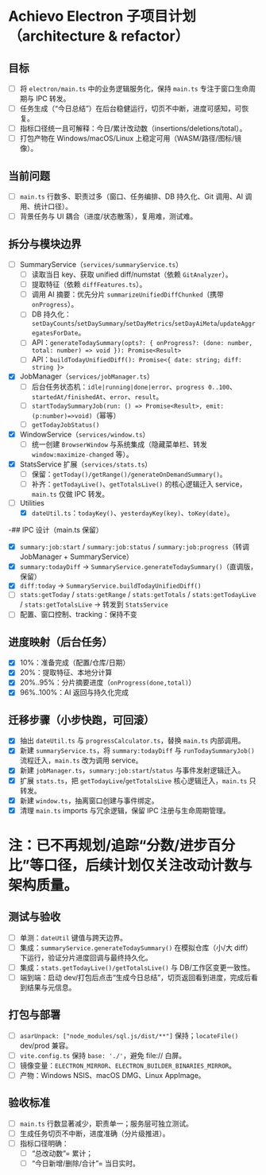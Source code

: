 # Achievo Electron 子项目计划（architecture & refactor）

## 目标
- [ ] 将 `electron/main.ts` 中的业务逻辑服务化，保持 `main.ts` 专注于窗口生命周期与 IPC 转发。
- [ ] 任务生成（“今日总结”）在后台稳健运行，切页不中断，进度可感知，可恢复。
- [ ] 指标口径统一且可解释：今日/累计改动数（insertions/deletions/total）。
- [ ] 打包产物在 Windows/macOS/Linux 上稳定可用（WASM/路径/图标/镜像）。

## 当前问题
- [ ] `main.ts` 行数多、职责过多（窗口、任务编排、DB 持久化、Git 调用、AI 调用、统计口径）。
- [ ] 背景任务与 UI 耦合（进度/状态散落），复用难，测试难。

## 拆分与模块边界
- [ ] SummaryService（`services/summaryService.ts`）
  - [ ] 读取当日 key、获取 unified diff/numstat（依赖 `GitAnalyzer`）。
  - [ ] 提取特征（依赖 `diffFeatures.ts`）。
  - [ ] 调用 AI 摘要：优先分片 `summarizeUnifiedDiffChunked`（携带 `onProgress`）。
  - [ ] DB 持久化：`setDayCounts`/`setDaySummary`/`setDayMetrics`/`setDayAiMeta`/`updateAggregatesForDate`。
  - [ ] API：`generateTodaySummary(opts?: { onProgress?: (done: number, total: number) => void }): Promise<Result>`
  - [ ] API：`buildTodayUnifiedDiff(): Promise<{ date: string; diff: string }>`

- [x] JobManager（`services/jobManager.ts`）
  - [ ] 后台任务状态机：`idle|running|done|error`、`progress 0..100`、`startedAt/finishedAt`、`error`、`result`。
  - [ ] `startTodaySummaryJob(run: () => Promise<Result>, emit: (p:number)=>void)`（幂等）
  - [ ] `getTodayJobStatus()`

- [x] WindowService（`services/window.ts`）
  - [ ] 统一创建 `BrowserWindow` 与系统集成（隐藏菜单栏、转发 `window:maximize-changed` 等）。

- [x] StatsService 扩展（`services/stats.ts`）
  - [ ] 保留：`getToday()/getRange()/generateOnDemandSummary()`。
  - [ ] 补齐：`getTodayLive()`、`getTotalsLive()` 的核心逻辑迁入 service，`main.ts` 仅做 IPC 转发。

- [ ] Utilities
  - [x] `dateUtil.ts`：`todayKey()`、`yesterdayKey(key)`、`toKey(date)`。

-## IPC 设计（main.ts 保留）
- [x] `summary:job:start` / `summary:job:status` / `summary:job:progress`（转调 JobManager + SummaryService）
- [x] `summary:todayDiff` → `SummaryService.generateTodaySummary()`（直调版，保留）
- [x] `diff:today` → `SummaryService.buildTodayUnifiedDiff()`
- [ ] `stats:getToday` / `stats:getRange` / `stats:getTotals` / `stats:getTodayLive` / `stats:getTotalsLive` → 转发到 `StatsService`
- [ ] 配置、窗口控制、tracking：保持不变

## 进度映射（后台任务）
- [x] 10%：准备完成（配置/仓库/日期）
- [x] 20%：提取特征、本地分计算
- [x] 20%..95%：分片摘要进度（`onProgress(done,total)`）
- [x] 96%..100%：AI 返回与持久化完成

## 迁移步骤（小步快跑，可回滚）
- [x] 抽出 `dateUtil.ts` 与 `progressCalculator.ts`，替换 `main.ts` 内部调用。
- [x] 新建 `summaryService.ts`，将 `summary:todayDiff` 与 `runTodaySummaryJob()` 流程迁入，`main.ts` 改为调用 service。
- [x] 新建 `jobManager.ts`，`summary:job:start`/`status` 与事件发射逻辑迁入。
- [x] 扩展 `stats.ts`，把 `getTodayLive`/`getTotalsLive` 核心逻辑迁入，`main.ts` 只转发。
- [x] 新建 `window.ts`，抽离窗口创建与事件绑定。
- [x] 清理 `main.ts` imports 与冗余逻辑，保留 IPC 注册与生命周期管理。

# 注：已不再规划/追踪“分数/进步百分比”等口径，后续计划仅关注改动计数与架构质量。

## 测试与验收
- [ ] 单测：`dateUtil` 键值与跨天边界。
- [ ] 集成：`summaryService.generateTodaySummary()` 在模拟仓库（小/大 diff）下运行，验证分片进度回调与最终持久化。
- [ ] 集成：`stats.getTodayLive()/getTotalsLive()` 与 DB/工作区变更一致性。
- [ ] 端到端：启动 dev/打包后点击“生成今日总结”，切页返回看到进度，完成后看到结果与元信息。

## 打包与部署
- [ ] `asarUnpack: ["node_modules/sql.js/dist/**"]` 保持；`locateFile()` dev/prod 兼容。
- [ ] `vite.config.ts` 保持 `base: './'`，避免 file:// 白屏。
- [ ] 镜像变量：`ELECTRON_MIRROR`、`ELECTRON_BUILDER_BINARIES_MIRROR`。
- [ ] 产物：Windows NSIS、macOS DMG、Linux AppImage。

## 验收标准
- [ ] `main.ts` 行数显著减少，职责单一；服务层可独立测试。
- [ ] 生成任务切页不中断，进度准确（分片级推进）。
- [ ] 指标口径明确：
  - [ ] “总改动数”= 累计；
  - [ ] “今日新增/删除/合计”= 当日实时。
